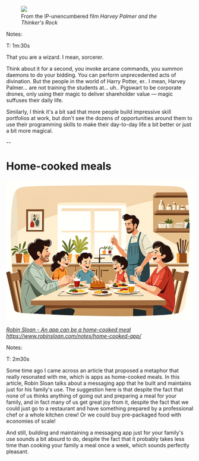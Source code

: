 <div class="centered-container">
<figure>
<img src="images/generated/sorcerer_harvey_upscaled.png"
     class="splash"
     />
<figcaption class="smallcaption">From the IP-unencumbered film <i>Harvey Palmer and the Thinker's Rock</i></figcaption>
</figure>
</div>

Notes:

T: 1m:30s

That you are a wizard. I mean, sorcerer.

Think about it for a second, you invoke arcane commands, you summon daemons to do your bidding. You can perform unprecedented acts of divination. But the people in the world of Harry Potter, er.. I mean, Harvey Palmer... are not training the students at... uh.. Pigswart to be corporate drones, only using their magic to deliver shareholder value — magic suffuses their daily life.

Similarly, I think it's a bit sad that more people build impressive skill portfolios at work, but don't see the dozens of opportunities around them to use their programming skills to make their day-to-day life a bit better or just a bit more magical.

--

# Home-cooked meals

<div class="centered-container">
<img src="images/generated/home_cooked_meal_illustration.png"
     class="splash"
     />

<i><a href="https://www.robinsloan.com/notes/home-cooked-app/">Robin Sloan - An app can be a home-cooked meal</a></i>
<i>https://www.robinsloan.com/notes/home-cooked-app/</i>
</div>

Notes:

T: 2m30s

Some time ago I came across an article that proposed a metaphor that really resonated with me, which is apps as home-cooked meals. In this article, Robin Sloan talks about a messaging app that he built and maintains just for his family's use. The suggestion here is that despite the fact that none of us thinks anything of going out and preparing a meal for your family, and in fact many of us get great joy from it, despite the fact that we could just go to a restaurant and have something prepared by a professional chef or a whole kitchen crew! Or we could buy pre-packaged food with economies of scale!

And still, building and maintaining a messaging app just for your family's use sounds a bit absurd to do, despite the fact that it probably takes less time than cooking your family a meal once a week, which sounds perfectly pleasant.
